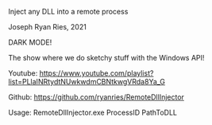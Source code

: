 Inject any DLL into a remote process

Joseph Ryan Ries, 2021

DARK MODE!

The show where we do sketchy stuff with the Windows API!

Youtube: https://www.youtube.com/playlist?list=PLlaINRtydtNUwkwdmCBNtkwgVRda8Ya_G

Github: https://github.com/ryanries/RemoteDllInjector

Usage: RemoteDllInjector.exe ProcessID PathToDLL
